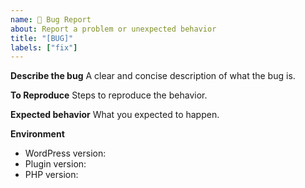 ```yaml
---
name: 🐛 Bug Report
about: Report a problem or unexpected behavior
title: "[BUG]"
labels: ["fix"]
---
```


**Describe the bug**
A clear and concise description of what the bug is.

**To Reproduce**
Steps to reproduce the behavior.

**Expected behavior**
What you expected to happen.

**Environment**
- WordPress version:
- Plugin version:
- PHP version:
